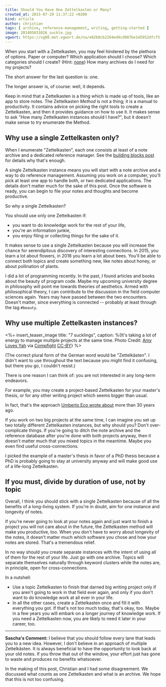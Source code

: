 ```yaml
---
title: Should You Have One Zettelkasten or Many?
created_at: 2015-07-29 11:37:22 +0200
kind: article
author: christian
tags: [ archive, reference-management, writing, getting-started ]
image: 201405031026_suckle.jpg
vgwort: https://vg08.met.vgwort.de/na/e82b0cb2264e49cd987be145952dfcf5
---
```



When you start with a Zettelkasten, you may feel hindered by the plethora of options. Paper or computer? Which application should I choose? Which categories should I create? (Hint: [none][nocat]) How many archives do I need for my projects?

The short answer for the last question is: one.

The longer answer is, of course: well, it depends.

Keep in mind that a Zettelkasten is a thing which is made up of tools, like an app to store notes. The Zettelkasten _Method_ is not a thing; it is a manual to productivity. It contains advice on picking the right tools to create a Zettelkasten, and then it provides guidance on how to use it. It makes sense to ask "How many Zettelkasten instances should I have?", but it doesn't make sense to try enumerate the Method.

[nocat]: /posts/no-categories/

## Why use a single Zettelkasten only?

When I enumerate "Zettelkasten", each one consists at least of a note archive and a dedicated reference manager. See the [building blocks post][bb] for details why that's enough.

A single Zettelkasten instance means you will start with a note archive and a way to do reference management. Assuming you work on a computer, you'll pick at least one app to handle both, or two dedicated applications. The details don't matter much for the sake of this post. Once the software is ready, you can begin to file your notes and thoughts and become productive.

So why a single Zettelkasten?

You should use only one Zettelkasten if:

* you want to do knowledge work for the rest of your life,
* you're an information junkie,
* you enjoy filing or collecting things for the sake of it.

It makes sense to use a single Zettelkasten because you will increase the chance for serendipitous discovery of interesting connections. In 2015, you learn a lot about flowers, in 2018 you learn a lot about bees. You'll be able to connect both topics and create something new, like notes about honey, or about pollination of plants.

I did a lot of programming recently. In the past, I found articles and books about the beauty of program code. Maybe my upcoming university degree in philosophy will point me towards theories of aesthetics. Armed with philosophical theory, I can contribute to the discussion in the field computer sciences again. Years may have passed between the two encounters. Doesn't matter, since everything is connected -- probably at least through the tag `#beauty`.

[bb]: /posts/bibliography-zettelkasten/

## Why use multiple Zettelkasten instances?

<%= insert_teaser_image title: "7 sucklings", caption: %{It's taking a lot of energy to manage multiple projects at the same time. Photo Credit: <a href="http://www.flickr.com/photos/10976418@N04/1235777767/">Amy Loves Yah</a> via <a href="http://compfight.com">Compfight</a> <a href="https://creativecommons.org/licenses/by/2.0/">CC-BY</a>} %>


(The correct plural form of the German word would be "Zettelkästen". I didn't want to use throughout the text because you might find it confusing, but there you go, I couldn't resist.)

There is one reason I can think of: you are not interested in any long-term endeavors.

For example, you may create a project-based Zettelkasten for your master's thesis, or for any other writing project which seems bigger than usual. 

In fact, that's the approach [Umberto Eco wrote about][eco] more than 30 years ago.

If you work on two big projects at the same time, I can imagine you set up two totally different Zettelkasten instances, but why should you? Don't over-complicate things. If you're going to ditch the note archive and the reference database after you're done with both projects anyway, then it doesn't matter much that you mixed topics in the meantime. Maybe you even find useful cross-connections.

I picked the example of a master's thesis in favor of a PhD thesis because a PhD is probably going to stay at university anyway and will make good use of a life-long Zettelkasten.

[eco]: /posts/eco-how-to-write-thesis/

## If you must, divide by duration of use, not by topic

Overall, I think you should stick with a single Zettelkasten because of all the benefits of a long-living system. If you're in doubt, aim for one instance and longevity of notes.

If you're never going to look at your notes again and just want to finish a project you will not care about in the future, the Zettelkasten method will make you productive, too. When you don't have to worry about longevity of the notes, it doesn't matter much which software you chose and how your notes are stored. That's a tremendous relief.

In no way should you create separate instances with the intent of using all of them for the rest of your life. Just go with one archive. Topics will separate themselves naturally through keyword clusters while the notes are, in principle, open for cross-connections.

In a nutshell:

* Use a topic Zettelkasten to finish that darned big writing project only if you aren't going to work in that field ever again, and only if you don't want to do knowledge work at all ever in your life.
* In all the other cases, create a Zettelkasten once and fill it with everything you got. If that's not too much today, that's okay, too. Maybe in a few years you will embark on a longer journey of knowledge work. If you need a Zettelkasten now, you are likely to need it later in your career, too.

---

**Sascha's Comment:** I believe that you should follow every lane that leads you to a new idea. However, I don't believe in an approach of multiple Zettelkästen. It is always beneficial to have the opportunity to look back at your old notes. If you throw that out of the window, your effort just has gone to waste and produces no benefits whatsoever.

In the making of this post, Christian and I had some disagreement. We discussed what counts as one Zettelkasten and what is an archive. We hope that this is not too confusing. 
